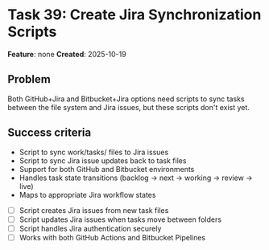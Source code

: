 # Task 39: Create Jira Synchronization Scripts

**Feature**: none
**Created**: 2025-10-19


## Problem
Both GitHub+Jira and Bitbucket+Jira options need scripts to sync tasks between the file system and Jira issues, but these scripts don't exist yet.

## Success criteria
- Script to sync work/tasks/ files to Jira issues
- Script to sync Jira issue updates back to task files
- Support for both GitHub and Bitbucket environments
- Handles task state transitions (backlog → next → working → review → live)
- Maps to appropriate Jira workflow states

- [ ] Script creates Jira issues from new task files
- [ ] Script updates Jira issues when tasks move between folders
- [ ] Script handles Jira authentication securely
- [ ] Works with both GitHub Actions and Bitbucket Pipelines
